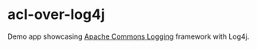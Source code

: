 # acl-over-log4j

Demo app showcasing [Apache Commons Logging](https://en.wikipedia.org/wiki/Apache_Commons_Logging) framework
with Log4j.
